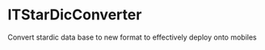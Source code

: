 ITStarDicConverter
==================

Convert stardic data base to new format to effectively deploy onto mobiles
